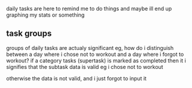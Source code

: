 daily tasks are here to remind me to do things
and maybe ill end up graphing my stats or something


## task groups
groups of daily tasks are actualy significant
eg, how do i distinguish between a day where i chose not to workout and a day where i forgot to workout?
if a category tasks (supertask) is marked as completed then it i signifies that the subtask data is valid
eg i chose not to workout

otherwise the data is not valid, and i just forgot to input it
